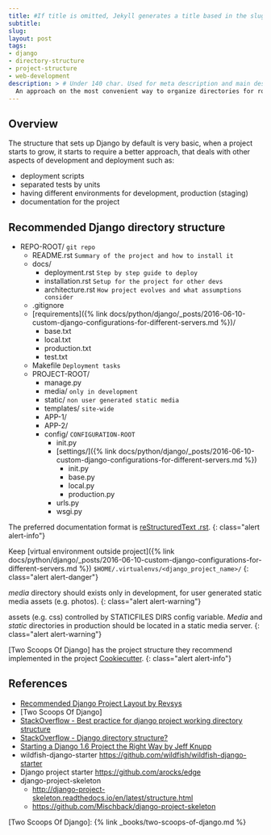```yaml
---
title: #If title is omitted, Jekyll generates a title based in the slug/filename
subtitle:
slug: 
layout: post
tags:
- django
- directory-structure
- project-structure
- web-development
description: > # Under 140 char. Used for meta description and main description
  An approach on the most convenient way to organize directories for robust Django projects.
---
```


## Overview

The structure that sets up Django by default is very basic, when a project
starts to grow, it starts to require a better approach, that deals with 
other aspects of development and deployment such as:

- deployment scripts
- separated tests by units
- having different environments for development, production (staging)
- documentation for the project

## Recommended Django directory structure

- REPO-ROOT/ `git repo`
  - README.rst `Summary of the project and how to install it`
  - docs/
    - deployment.rst `Step by step guide to deploy`
	- installation.rst `Setup for the project for other devs`
	- architecture.rst `How project evolves and what assumptions consider`
  - .gitignore
  - [requirements]({% link docs/python/django/_posts/2016-06-10-custom-django-configurations-for-different-servers.md %})/
      - base.txt
      - local.txt
      - production.txt
      - test.txt
  - Makefile `Deployment tasks`
  - PROJECT-ROOT/
    - manage.py
    - media/ `only in development`
    - static/ `non user generated static media`
    - templates/ `site-wide`
    - APP-1/
    - APP-2/
    - config/ `CONFIGURATION-ROOT`
      - init.py
      - [settings/]({% link docs/python/django/_posts/2016-06-10-custom-django-configurations-for-different-servers.md %})
        - init.py
        - base.py
        - local.py
        - production.py
      - urls.py
      - wsgi.py

The preferred documentation format is [reStructuredText .rst](http://www.sphinx-doc.org/en/stable/rest.html).
{: class="alert alert-info"}

Keep [virtual environment outside project]({% link docs/python/django/_posts/2016-06-10-custom-django-configurations-for-different-servers.md %})
`$HOME/.virtualenvs/<django_project_name>/`
{: class="alert alert-danger"}

_media_ directory should exists only in development, for user generated 
static media assets (e.g. photos).
{: class="alert alert-warning"}

assets (e.g. css) controlled by STATICFILES DIRS config variable.
_Media_ and _static_ directories in production should be located in 
a static media server.
{: class="alert alert-warning"}

[Two Scoops Of Django] has the project structure they recommend implemented in the project [Cookiecutter](https://github.com/pydanny/cookiecutter-django).
{: class="alert alert-info"}

## References

- [Recommended Django Project Layout by Revsys](http://www.revsys.com/blog/2014/nov/21/recommended-django-project-layout/)
- [Two Scoops Of Django]
- [StackOverflow - Best practice for django project working directory structure](http://stackoverflow.com/a/23469321/1165509)
- [StackOverflow - Django directory structure?](http://stackoverflow.com/a/11222631/1165509)
- [Starting a Django 1.6 Project the Right Way by Jeff Knupp](http://jeffknupp.com/blog/2013/12/18/starting-a-django-16-project-the-right-way/)
- wildfish-django-starter <https://github.com/wildfish/wildfish-django-starter>
- Django project starter <https://github.com/arocks/edge>
- django-project-skeleton 
  - <http://django-project-skeleton.readthedocs.io/en/latest/structure.html>
  - <https://github.com/Mischback/django-project-skeleton>

[Two Scoops Of Django]: {% link _books/two-scoops-of-django.md %}
